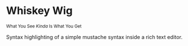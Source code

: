 # Whiskey Wig
<small>What You See _Kinda_ Is What You Get</small>

Syntax highlighting of a simple mustache syntax inside a rich text editor.


